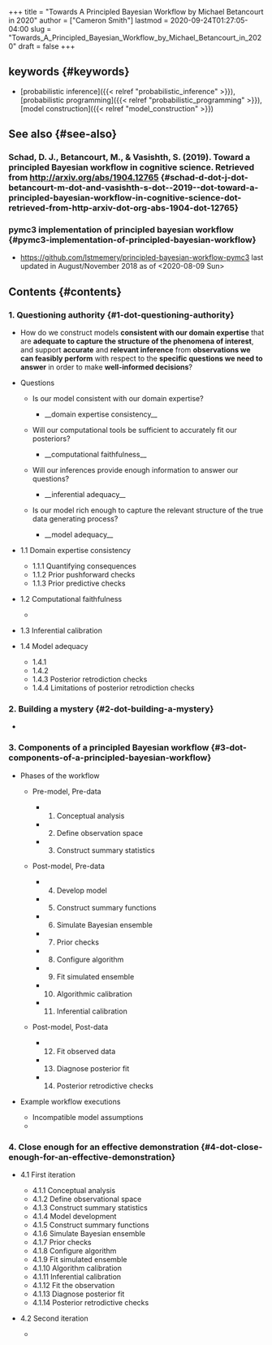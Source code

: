 +++
title = "Towards A Principled Bayesian Workflow by Michael Betancourt in 2020"
author = ["Cameron Smith"]
lastmod = 2020-09-24T01:27:05-04:00
slug = "Towards_A_Principled_Bayesian_Workflow_by_Michael_Betancourt_in_2020"
draft = false
+++

## keywords {#keywords}

-   [probabilistic inference]({{< relref "probabilistic_inference" >}}), [probabilistic programming]({{< relref "probabilistic_programming" >}}), [model construction]({{< relref "model_construction" >}})


## See also {#see-also}


### Schad, D. J., Betancourt, M., & Vasishth, S. (2019). Toward a principled Bayesian workflow in cognitive science. Retrieved from <http://arxiv.org/abs/1904.12765> {#schad-d-dot-j-dot-betancourt-m-dot-and-vasishth-s-dot--2019--dot-toward-a-principled-bayesian-workflow-in-cognitive-science-dot-retrieved-from-http-arxiv-dot-org-abs-1904-dot-12765}


### pymc3 implementation of principled bayesian workflow {#pymc3-implementation-of-principled-bayesian-workflow}

<!--list-separator-->

-  <https://github.com/lstmemery/principled-bayesian-workflow-pymc3> last updated in August/November 2018 as of <span class="timestamp-wrapper"><span class="timestamp">&lt;2020-08-09 Sun&gt;</span></span>


## Contents {#contents}


### 1. Questioning authority {#1-dot-questioning-authority}

<!--list-separator-->

-  How do we construct models ****consistent with our domain expertise**** that are ****adequate to capture the structure of the phenomena of interest****, and support ****accurate**** and ****relevant inference**** from ****observations we can feasibly perform**** with respect to the ****specific questions we need to answer**** in order to make ****well-informed decisions****?

<!--list-separator-->

-  Questions

    <!--list-separator-->

    -  Is our model consistent with our domain expertise?

        <!--list-separator-->

        -  \_\_domain expertise consistency\_\_

    <!--list-separator-->

    -  Will our computational tools be sufficient to accurately fit our posteriors?

        <!--list-separator-->

        -  \_\_computational faithfulness\_\_

    <!--list-separator-->

    -  Will our inferences provide enough information to answer our questions?

        <!--list-separator-->

        -  \_\_inferential adequacy\_\_

    <!--list-separator-->

    -  Is our model rich enough to capture the relevant structure of the true data generating process?

        <!--list-separator-->

        -  \_\_model adequacy\_\_

<!--list-separator-->

-  1.1 Domain expertise consistency

    <!--list-separator-->

    -  1.1.1 Quantifying consequences

    <!--list-separator-->

    -  1.1.2 Prior pushforward checks

    <!--list-separator-->

    -  1.1.3 Prior predictive checks

<!--list-separator-->

-  1.2 Computational faithfulness

    <!--list-separator-->

    -

<!--list-separator-->

-  1.3 Inferential calibration

<!--list-separator-->

-  1.4 Model adequacy

    <!--list-separator-->

    -  1.4.1

    <!--list-separator-->

    -  1.4.2

    <!--list-separator-->

    -  1.4.3 Posterior retrodiction checks

    <!--list-separator-->

    -  1.4.4 Limitations of posterior retrodiction checks


### 2. Building a mystery {#2-dot-building-a-mystery}

<!--list-separator-->

-


### 3. Components of a principled Bayesian workflow {#3-dot-components-of-a-principled-bayesian-workflow}

<!--list-separator-->

-  Phases of the workflow

    <!--list-separator-->

    -  Pre-model, Pre-data

        <!--list-separator-->

        -  1. Conceptual analysis

        <!--list-separator-->

        -  2. Define observation space

        <!--list-separator-->

        -  3. Construct summary statistics

    <!--list-separator-->

    -  Post-model, Pre-data

        <!--list-separator-->

        -  4. Develop model

        <!--list-separator-->

        -  5. Construct summary functions

        <!--list-separator-->

        -  6. Simulate Bayesian ensemble

        <!--list-separator-->

        -  7. Prior checks

        <!--list-separator-->

        -  8. Configure algorithm

        <!--list-separator-->

        -  9. Fit simulated ensemble

        <!--list-separator-->

        -  10. Algorithmic calibration

        <!--list-separator-->

        -  11. Inferential calibration

    <!--list-separator-->

    -  Post-model, Post-data

        <!--list-separator-->

        -  12. Fit observed data

        <!--list-separator-->

        -  13. Diagnose posterior fit

        <!--list-separator-->

        -  14. Posterior retrodictive checks

<!--list-separator-->

-  Example workflow executions

    <!--list-separator-->

    -  Incompatible model assumptions

    <!--list-separator-->

    -


### 4. Close enough for an effective demonstration {#4-dot-close-enough-for-an-effective-demonstration}

<!--list-separator-->

-  4.1 First iteration

    <!--list-separator-->

    -  4.1.1 Conceptual analysis

    <!--list-separator-->

    -  4.1.2 Define observational space

    <!--list-separator-->

    -  4.1.3 Construct summary statistics

    <!--list-separator-->

    -  4.1.4 Model development

    <!--list-separator-->

    -  4.1.5 Construct summary functions

    <!--list-separator-->

    -  4.1.6 Simulate Bayesian ensemble

    <!--list-separator-->

    -  4.1.7 Prior checks

    <!--list-separator-->

    -  4.1.8 Configure algorithm

    <!--list-separator-->

    -  4.1.9 Fit simulated ensemble

    <!--list-separator-->

    -  4.1.10 Algorithm calibration

    <!--list-separator-->

    -  4.1.11 Inferential calibration

    <!--list-separator-->

    -  4.1.12 Fit the observation

    <!--list-separator-->

    -  4.1.13 Diagnose posterior fit

    <!--list-separator-->

    -  4.1.14 Posterior retrodictive checks

<!--list-separator-->

-  4.2 Second iteration

    <!--list-separator-->

    -
